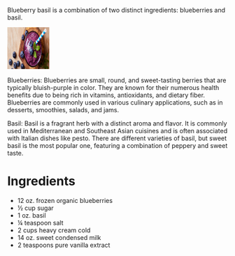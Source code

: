 Blueberry basil is a combination of two distinct ingredients: blueberries and basil.

<img src="./Photos/blueberrybasilphoto.jpg" width="96" height="96">

Blueberries: Blueberries are small, round, and sweet-tasting berries that are typically bluish-purple in color. They are known for their numerous health benefits due to being rich in vitamins, antioxidants, and dietary fiber. Blueberries are commonly used in various culinary applications, such as in desserts, smoothies, salads, and jams.

Basil: Basil is a fragrant herb with a distinct aroma and flavor. It is commonly used in Mediterranean and Southeast Asian cuisines and is often associated with Italian dishes like pesto. There are different varieties of basil, but sweet basil is the most popular one, featuring a combination of peppery and sweet taste.


# Ingredients

- 12 oz. frozen organic blueberries
- ½ cup sugar
- 1 oz. basil
- ¼ teaspoon salt
- 2 cups heavy cream cold
- 14 oz. sweet condensed milk
- 2 teaspoons pure vanilla extract
